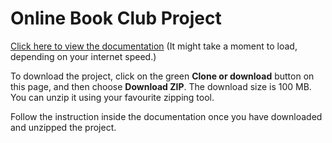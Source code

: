 # Online Book Club Project

<a href="/Mikhail Goulding Online Book Club Project 2020/Documentation/Online%20Book%20Club%20Documentation.pdf">Click here to view the documentation</a> (It might take a moment to load, depending on your internet speed.)

To download the project, click on the green **Clone or download** button on this page, and then choose **Download ZIP**.
The download size is 100 MB. You can unzip it using your favourite zipping tool.

Follow the instruction inside the documentation once you have downloaded and unzipped the project.
